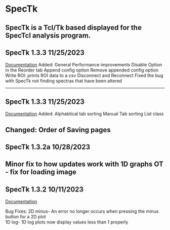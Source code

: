 # SpecTk
SpecTk is a Tcl/Tk based displayed for the SpecTcl analysis program.
----------------------------------------------------------------------
SpecTk 1.3.3 11/25/2023
----------------------------------------------------------------------
[Documentation](https://docs.google.com/presentation/d/1V1uRefG0IhFQwFV-7GBykBjFrAimZcgteWKnRJZ8g_I/edit?usp=sharing)
Added:
General Performance improvements
Disable Option in the Reorder tab
Append config option
Remove appended config option
Write ROI: prints ROI data to a csv
Disconnect and Reconnect
Fixed the bug with SpecTk not finding spectras that have been altered

----------------------------------------------------------------------
SpecTk 1.3.3 11/25/2023
----------------------------------------------------------------------
[Documentation](https://docs.google.com/presentation/d/1TP9ysYxrz8ztmJyVa3nJ3cASFMIH6fjpUy7kyIkzyBw/edit?usp=sharing)
Added:
Alphabtical tab sorting
Manual Tab sorting
List class

Changed:
Order of Saving pages
----------------------------------------------------------------------
SpecTk 1.3.2a 10/28/2023
----------------------------------------------------------------------
Minor fix to how updates work with 1D graphs
OT - fix for loading image
----------------------------------------------------------------------
SpecTk 1.3.2 10/11/2023
----------------------------------------------------------------------
[Documentation](https://docs.google.com/presentation/d/1o-HqA8wSc4IL27_lxXwigTyHN7cj0XsWjW2R6J8M8R4/edit?usp=sharing)

Bug Fixes:
2D minus- An error no longer occurs when pressing the minus button for a 2D plot  
1D log- 1D log plots now display values less than 1 properly  
